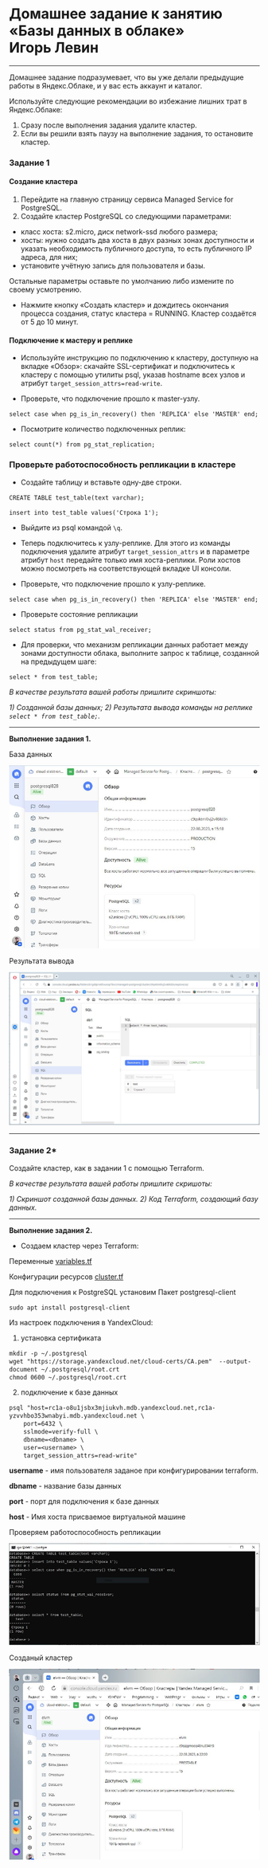 # Домашнее задание к занятию «Базы данных в облаке» <br/> Игорь Левин

---

Домашнее задание подразумевает, что вы уже делали предыдущие работы в Яндекс.Облаке, и у вас есть аккаунт и каталог.


Используйте следующие рекомендации во избежание лишних трат в Яндекс.Облаке:
1) Сразу после выполнения задания удалите кластер.
2) Если вы решили взять паузу на выполнение задания, то остановите кластер.

### Задание 1


#### Создание кластера
1. Перейдите на главную страницу сервиса Managed Service for PostgreSQL.
1. Создайте кластер PostgreSQL со следующими параметрами:
- класс хоста: s2.micro, диск network-ssd любого размера;
- хосты: нужно создать два хоста в двух разных зонах доступности и указать необходимость публичного доступа, то есть публичного IP адреса, для них;
- установите учётную запись для пользователя и базы.

Остальные параметры оставьте по умолчанию либо измените по своему усмотрению.

* Нажмите кнопку «Создать кластер» и дождитесь окончания процесса создания, статус кластера = RUNNING. Кластер создаётся от 5 до 10 минут.

#### Подключение к мастеру и реплике 

* Используйте инструкцию по подключению к кластеру, доступную на вкладке «Обзор»: cкачайте SSL-сертификат и подключитесь к кластеру с помощью утилиты psql, указав hostname всех узлов и атрибут ```target_session_attrs=read-write```.

* Проверьте, что подключение прошло к master-узлу.
```
select case when pg_is_in_recovery() then 'REPLICA' else 'MASTER' end;
```
* Посмотрите количество подключенных реплик:
```
select count(*) from pg_stat_replication;
```

### Проверьте работоспособность репликации в кластере

* Создайте таблицу и вставьте одну-две строки.
```
CREATE TABLE test_table(text varchar);
```
```
insert into test_table values('Строка 1');
```

* Выйдите из psql командой ```\q```.

* Теперь подключитесь к узлу-реплике. Для этого из команды подключения удалите атрибут ```target_session_attrs```  и в параметре атрибут ```host``` передайте только имя хоста-реплики. Роли хостов можно посмотреть на соответствующей вкладке UI консоли.

* Проверьте, что подключение прошло к узлу-реплике.
```
select case when pg_is_in_recovery() then 'REPLICA' else 'MASTER' end;
```
* Проверьте состояние репликации
```
select status from pg_stat_wal_receiver;
```

* Для проверки, что механизм репликации данных работает между зонами доступности облака, выполните запрос к таблице, созданной на предыдущем шаге:
```
select * from test_table;
```

*В качестве результата вашей работы пришлите скриншоты:*

*1) Созданной базы данных;*
*2) Результата вывода команды на реплике ```select * from test_table;```.*


---

**Выполнение задания 1.**


База данных

 ![db.JPG](https://github.com/elekpow/netology/blob/main/reldb/lesson9/images/db.JPG)


Результата вывода 


 ![select.JPG](https://github.com/elekpow/netology/blob/main/reldb/lesson9/images/select.JPG)



---

### Задание 2*

Создайте кластер, как в задании 1 с помощью Terraform.


*В качестве результата вашей работы пришлите скришоты:*

*1) Скриншот созданной базы данных.*
*2) Код Terraform, создающий базу данных.*


---

**Выполнение задания 2.**


- Создаем кластер через Terraform:


Переменные [variables.tf](https://github.com/elekpow/netology/blob/main/reldb/lesson9/files/variables.tf) 

Конфигурации ресурсов [cluster.tf](https://github.com/elekpow/netology/blob/main/reldb/lesson9/files/cluster.tf) 


Для подключения к PostgreSQL установим Пакет postgresql-client

```
sudo apt install postgresql-client
```

Из настроек  подключения в YandexCloud:

1) установка сертификата
```
mkdir -p ~/.postgresql 
wget "https://storage.yandexcloud.net/cloud-certs/CA.pem"  --output-document ~/.postgresql/root.crt 
chmod 0600 ~/.postgresql/root.crt
```

2) подключение к базе данных

```
psql "host=rc1a-o8u1jsbx3mjiukvh.mdb.yandexcloud.net,rc1a-yzvvhbo353wnabyi.mdb.yandexcloud.net \
    port=6432 \
    sslmode=verify-full \
    dbname=<dbname> \
    user=<username> \
    target_session_attrs=read-write"
```

**username** - имя пользователя заданое при конфигурировании terraform.

**dbname** - название базы данных

**port** - порт для подключения к базе данных 

**host** - Имя хоста присваемое виртуальной машине

Проверяем работоспособность репликации

 ![terminal.JPG](https://github.com/elekpow/netology/blob/main/reldb/lesson9/images/terminal.JPG)
 
Созданый кластер
 
 ![elvm.JPG](https://github.com/elekpow/netology/blob/main/reldb/lesson9/images/elvm.JPG)